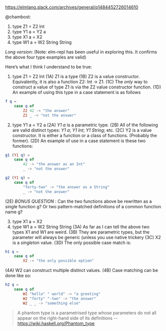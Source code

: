 https://elmlang.slack.com/archives/general/p1484452726014610

@chambost:

1. type Z1 = Z2 Int
2. type Y1 a = Y2 a
3. type X1 a = X2
4. type W1 a = W2 String String

*Long version*:
(Note: elm-repl has been useful in exploring this. It confirms the above four type examples are valid)

Here’s what I think I understand to be true:

1. type Z1 = Z2 Int
(1A) Z1 is a type
(1B) Z2 is a value constructor. Equivalently, it is also a function Z2: Int -> Z1.
(1C) The _only_  way to construct a value of type Z1 is via the Z2 value constructor function.
(1D) An example of using this type in a case statement is as follows

```elm
f q =
    case q of 
        Z2 42 -> "the answer"
        Z2 _ -> "not the answer"
```

2. type Y1 a = Y2 a
(2A) *Y1 a*  is a parametric type.
(2B) All of the following are valid distinct types: *Y1 a*; *Y1 Int*; *Y1 String*; etc.
(2C) Y2 is a value constructor. It is either a function or a class of functions. (Probably the former).
(2D) An example of use in a case statement is these two functions:

```elm
g1 (Y1 q) = 
    case q of 
        42 -> "the answer as an Int"
        _ -> "not the answer"

g2 (Y1 q) =
    case q of 
        "forty-two" -> "the answer as a String"
        _ -> "not the answer"
```

(2E) *BONUS QUESTION*  : Can the two functions above be rewritten as a single function g? Or two pattern-matched definitions of a common function name g?

3. type X1 a = X2
4. type W1 a = W2 String String
(3A) As far as I can tell the above two types X1 and W1 are weird.
(3B) They are parametric types, but the parameter will always be generic (unless you use native trickery
(3C) X2 is a *singleton*  value.
(3D) The only possible case match is:

```elm
h1 q = 
    case q of 
        X2 -> "the only possible option"
```

(4A) W2 can construct multiple distinct values.
(4B) Case matching can be done like so:

```elm
h2 q = 
    case q of 
        W2 "hello" " world" -> "a greeting"
        W2 "forty" "-two" -> "the answer"
        W2 _ _ -> "something else"
```

>A phantom type is a parametrised type whose parameters do not all appear on the right-hand side of its definitions
>--https://wiki.haskell.org/Phantom_type
